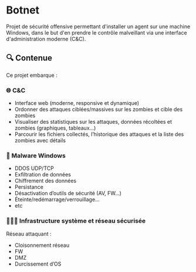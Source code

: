 # Botnet

Projet de sécurité offensive permettant d'installer un agent sur une machine Windows, dans le but d'en prendre le contrôle malveillant via une interface d'administration moderne (C&C).

## 🔍 Contenue

Ce projet embarque :

### 🌐 C&C
- Interface web (moderne, responsive et dynamique)
- Ordonner des attaques ciblées/massives sur les zombies et cible des zombies
- Visualiser des statistiques sur les attaques, données récoltées et zombies (graphiques, tableaux…)
- Parcourir les fichiers collectés, l’historique des attaques et la liste des zombies avec détails

### 🐍 Malware Windows
- DDOS UDP/TCP
- Exfiltration de données 
- Chiffrement des données 
- Persistance
- Désactivation d’outils de sécurité (AV, FW…)
- Éteinte/redémarrage/verrouillage… 
- etc

### 🥷🏿🔐 Infrastructure système et réseau sécurisée 
 Réseau attaquant : 
- Cloisonnement réseau
- FW
- DMZ
- Durcissement d’OS
